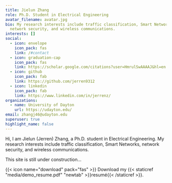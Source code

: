 ```yaml
---
title: Jielun Zhang
role: Ph.D. Student in Electrical Engineering
avatar_filename: avatar.jpg
bio: My research interests include traffic classification, Smart Networks,
  network security, and wireless communications.
interests: []
social:
  - icon: envelope
    icon_pack: fas
    link: /#contact
  - icon: graduation-cap
    icon_pack: fas
    link: https://scholar.google.com/citations?user=HmrulSwAAAAJ&hl=en
  - icon: github
    icon_pack: fab
    link: https://github.com/jerren9312
  - icon: linkedin
    icon_pack: fab
    link: https://www.linkedin.com/in/jerrenz/
organizations:
  - name: University of Dayton
    url: https://udayton.edu/
email: zhangj46@udayton.edu
superuser: true
highlight_name: false
---
```

Hi, I am Jielun (Jerren) Zhang, a Ph.D. student in Electrical Engineering. My research interests include traffic classification, Smart Networks, network security, and wireless communications. 

This site is still under construction...

{{< icon name="download" pack="fas" >}} Download my {{< staticref "media/demo_resume.pdf" "newtab" >}}resumé{{< /staticref >}}.
